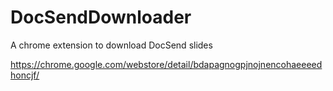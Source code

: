 # DocSendDownloader
A chrome extension to download DocSend slides

https://chrome.google.com/webstore/detail/bdapagnogpjnojnencohaeeeedhoncjf/
